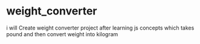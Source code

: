 # weight_converter
i will Create weight converter project after learning js concepts which takes pound and then convert weight into kilogram
